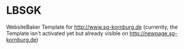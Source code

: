 # LBSGK
WebsiteBaker Template for http://www.sg-kornburg.de (currently, the Template isn't activated yet but already visible on http://newpage.sg-kornburg.de)
